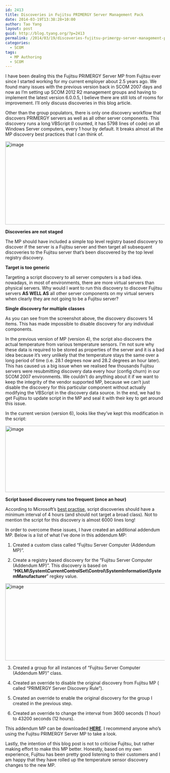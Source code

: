 ```yaml
---
id: 2413
title: Discoveries in Fujitsu PRIMERGY Server Management Pack
date: 2014-03-19T13:38:28+10:00
author: Tao Yang
layout: post
guid: http://blog.tyang.org/?p=2413
permalink: /2014/03/19/discoveries-fujitsu-primergy-server-management-pack/
categories:
  - SCOM
tags:
  - MP Authoring
  - SCOM
---
```

I have been dealing this the Fujitsu PRIMERGY Server MP from Fujitsu ever since I started working for my current employer about 2.5 years ago. We found many issues with the previous version back in SCOM 2007 days and now as I’m setting up SCOM 2012 R2 management groups and having to implement the latest version 6.0.0.5, I believe there are still lots of rooms for improvement. I’ll only discuss discoveries in this blog article.

Other than the group populators, there is only one discovery workflow that discovers PRIMERGY servers as well as all other server components. This discovery runs a long VBScript (I counted, it has 5798 lines of code) on all Windows Server computers, every 1 hour by default. It breaks almost all the MP discovery best practices that I can think of.

<a href="http://blog.tyang.org/wp-content/uploads/2014/03/image4.png"><img style="background-image: none; padding-top: 0px; padding-left: 0px; display: inline; padding-right: 0px; border-width: 0px;" title="image" alt="image" src="http://blog.tyang.org/wp-content/uploads/2014/03/image_thumb4.png" width="580" height="263" border="0" /></a>

<strong>Discoveries are not staged</strong>

The MP should have included a simple top level registry based discovery to discover if the server is a Fujitsu server and then target all subsequent discoveries to the Fujitsu server that’s been discovered by the top level registry discovery.

<strong>Target is too generic</strong>

Targeting a script discovery to all server computers is a bad idea. nowadays, in most of environments, there are more virtual servers than physical servers. Why would I want to run this discovery to discover Fujitsu servers <strong>AS WELL AS</strong> all other server components on my virtual servers when clearly they are not going to be a Fujitsu server?

<strong>Single discovery for multiple classes</strong>

As you can see from the screenshot above, the discovery discovers 14 items. This has made impossible to disable discovery for any individual components.

In the previous version of MP (version 4), the script also discovers the actual temperature from various temperature sensors. I'm not sure why these data is required to be stored as properties of the server and it is a bad idea because it’s very unlikely that the temperature stays the same over a long period of time (i.e. 28.1 degrees now and 28.2 degrees an hour later). This has caused us a big issue when we realised few thousands Fujitsu servers were resubmitting discovery data every hour (config churn) in our SCOM 2007 environments. We couldn’t do anything about it if we want to keep the integrity of the vendor supported MP, because we can’t just disable the discovery for this particular component without actually modifying the VBScript in the discovery data source. In the end, we had to get Fujitsu to update script in the MP and seal it with their key to get around this issue.

In the current version (version 6), looks like they’ve kept this modification in the script:

<a href="http://blog.tyang.org/wp-content/uploads/2014/03/image5.png"><img style="background-image: none; padding-top: 0px; padding-left: 0px; display: inline; padding-right: 0px; border-width: 0px;" title="image" alt="image" src="http://blog.tyang.org/wp-content/uploads/2014/03/image_thumb5.png" width="580" height="210" border="0" /></a>

<strong>Script based discovery runs too frequent (once an hour)</strong>

According to Microsoft’s <a href="https://social.technet.microsoft.com/wiki/contents/articles/14260.operations-manager-management-pack-authoring-discovery.aspx">best practise</a>, script discoveries should have a minimum interval of 4 hours (and should not target a broad class). Not to mention the script for this discovery is almost 6000 lines long!

In order to overcome these issues, I have created an additional addendum MP. Below is a list of what I’ve done in this addendum MP:

1. Created a custom class called “Fujitsu Server Computer (Addendum MP)”.

2. Create a registry based discovery for the “Fujitsu Server Computer (Addendum MP)”. This discovery is based on “<strong>HKLM\System\CurrentControlSet\Control\SystemInformation\SystemManufacturer</strong>” regkey value.

<a href="http://blog.tyang.org/wp-content/uploads/2014/03/image6.png"><img style="background-image: none; padding-top: 0px; padding-left: 0px; display: inline; padding-right: 0px; border-width: 0px;" title="image" alt="image" src="http://blog.tyang.org/wp-content/uploads/2014/03/image_thumb6.png" width="580" height="244" border="0" /></a>

3. Created a group for all instances of “Fujitsu Server Computer (Addendum MP)” class.

4. Created an override to disable the original discovery from Fujitsu MP ( called “PRIMERGY Server Discovery Rule”).

5. Created an override to enable the original discovery for the group I created in the previous step.

6. Created an override to change the interval from 3600 seconds (1 hour) to 43200 seconds (12 hours).

This addendum MP can be downloaded <strong><a href="http://blog.tyang.org/wp-content/uploads/2014/03/Fujitsu.Servers.PRIMERGY.Addendum.xml_.zip">HERE</a></strong>. I recommend anyone who’s using the Fujitsu PRIMERGY Server MP to take a look.

Lastly, the intention of this blog post is not to criticise Fujitsu, but rather making effort to make this MP better. Honestly, based on my own experience, Fujitsu has been pretty good listening to their customers and I am happy that they have rolled up the temperature sensor discovery changes to the new MP.